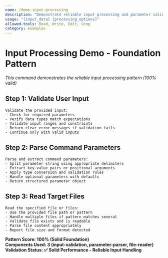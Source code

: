 ```yaml
---
name: /demo-input-processing
description: "Demonstrate reliable input processing and parameter validation"
usage: "[input_data] [processing_options]"
allowed-tools: Read, Write, Edit, Grep
category: examples
---
```


# Input Processing Demo - Foundation Pattern

*This command demonstrates the reliable input processing pattern (100% valid)*

## Step 1: Validate User Input
```
Validate the provided input:
- Check for required parameters
- Verify data types match expectations
- Validate input ranges and constraints
- Return clear error messages if validation fails
- Continue only with valid inputs
```

## Step 2: Parse Command Parameters
```
Parse and extract command parameters:
- Split parameter string using appropriate delimiters
- Extract key-value pairs or positional arguments
- Apply type conversion and validation rules
- Handle optional parameters with defaults
- Return structured parameter object
```

## Step 3: Read Target Files
```
Read the specified file or files:
- Use the provided file path or pattern
- Handle multiple files if pattern matches several
- Validate file exists and is readable
- Parse file content appropriately
- Report file size and format detected
```

**Pattern Score: 100% (Solid Foundation)**  
**Components Used: 3 (input-validation, parameter-parser, file-reader)**  
**Validation Status: ✅ Solid Performance - Reliable Input Handling**